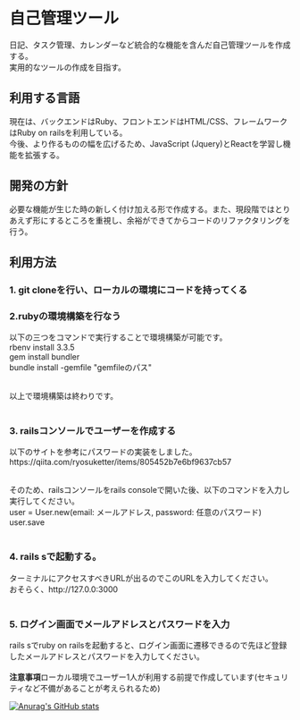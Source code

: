 <h1>自己管理ツール</h1>
<div>
  日記、タスク管理、カレンダーなど統合的な機能を含んだ自己管理ツールを作成する。<br>
  実用的なツールの作成を目指す。<br>
</div>
<div>
  <h2>利用する言語</h2>
  現在は、バックエンドはRuby、フロントエンドはHTML/CSS、フレームワークはRuby on railsを利用している。<br>
  今後、より作るものの幅を広げるため、JavaScript (Jquery)とReactを学習し機能を拡張する。
</div>

<div>
  <h2>開発の方針</h2>
  必要な機能が生じた時の新しく付け加える形で作成する。また、現段階ではとりあえず形にするところを重視し、余裕ができてからコードのリファクタリングを行う。
</div>

<div>
  <h2>利用方法</h2>
  <h3>1. git cloneを行い、ローカルの環境にコードを持ってくる</h3>
  <h3>2.rubyの環境構築を行なう</h3>
  以下の三つをコマンドで実行することで環境構築が可能です。<br>
  rbenv install 3.3.5<br>
  gem install bundler<br>
  bundle install -gemfile "gemfileのパス"<br><br>

  以上で環境構築は終わりです。<br><br>
  
  <h3>3. railsコンソールでユーザーを作成する</h3>
  以下のサイトを参考にパスワードの実装をしました。<br>
  https://qiita.com/ryosuketter/items/805452b7e6bf9637cb57<br><br>

そのため、railsコンソールをrails consoleで開いた後、以下のコマンドを入力し実行してください。<br>
user = User.new(email: メールアドレス, password: 任意のパスワード)<br>
user.save<br><br>

<h3>4. rails sで起動する。</h3>
ターミナルにアクセスすべきURLが出るのでこのURLを入力してください。<br>
おそらく、http://127.0.0:3000<br><br>

<h3>5. ログイン画面でメールアドレスとパスワードを入力</h3>
rails sでruby on railsを起動すると、ログイン画面に遷移できるので先ほど登録したメールアドレスとパスワードを入力してください。<br><br>

</div>
<b>注意事項</b>ローカル環境でユーザー1人が利用する前提で作成しています(セキュリティなど不備があることが考えられるため)

[![Anurag's GitHub stats](https://github-readme-stats.vercel.app/api?username=daichitk1)](https://github.com/anuraghazra/github-readme-stats)
